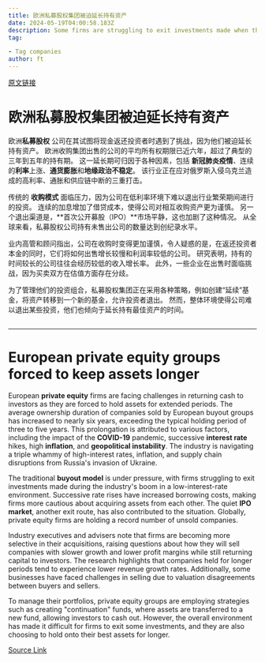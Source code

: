 ```yaml
---
title: 欧洲私募股权集团被迫延长持有资产
date: 2024-05-19T04:00:58.183Z
description: Some firms are struggling to exit investments made when the industry boomed while interest rates were low
tag: 

- Tag companies
author: ft
---
```


[原文链接](https://ft.com/content/b4a23709-9e2d-4f08-b53f-5d7d2e1dccdc)

# 欧洲私募股权集团被迫延长持有资产 

欧洲**私募股权** 公司在其试图将现金返还投资者时遇到了挑战，因为他们被迫延长持有资产。 欧洲收购集团出售的公司的平均所有权期限已近六年，超过了典型的三年到五年的持有期。 这一延长期可归因于各种因素，包括 **新冠肺炎疫情**、连续的**利率**上涨、**通货膨胀**和**地缘政治不稳定**。 该行业正在应对俄罗斯入侵乌克兰造成的高利率、通胀和供应链中断的三重打击。

传统的 **收购模式** 面临压力，因为公司在低利率环境下难以退出行业繁荣期间进行的投资。 连续的加息增加了借贷成本，使得公司对相互收购资产更为谨慎。 另一个退出渠道是，**首次公开募股（IPO）**市场平静，这也加剧了这种情况。 从全球来看，私募股权公司持有未售出公司的数量达到创纪录水平。

业内高管和顾问指出，公司在收购时变得更加谨慎，令人疑惑的是，在返还投资者本金的同时，它们将如何出售增长较慢和利润率较低的公司。 研究表明，持有的时间较长的公司往往会经历较低的收入增长率。 此外，一些企业在出售时面临挑战，因为买卖双方在估值方面存在分歧。

为了管理他们的投资组合，私募股权集团正在采用各种策略，例如创建“延续”基金，将资产转移到一个新的基金，允许投资者退出。 然而，整体环境使得公司难以退出某些投资，他们也倾向于延长持有最佳资产的时间。
##

---

# European private equity groups forced to keep assets longer

European **private equity** firms are facing challenges in returning cash to investors as they are forced to hold assets for extended periods. The average ownership duration of companies sold by European buyout groups has increased to nearly six years, exceeding the typical holding period of three to five years. This prolongation is attributed to various factors, including the impact of the **COVID-19** pandemic, successive **interest rate** hikes, high **inflation**, and **geopolitical instability**. The industry is navigating a triple whammy of high-interest rates, inflation, and supply chain disruptions from Russia's invasion of Ukraine. 

The traditional **buyout model** is under pressure, with firms struggling to exit investments made during the industry's boom in a low-interest-rate environment. Successive rate rises have increased borrowing costs, making firms more cautious about acquiring assets from each other. The quiet **IPO market**, another exit route, has also contributed to the situation. Globally, private equity firms are holding a record number of unsold companies. 

Industry executives and advisers note that firms are becoming more selective in their acquisitions, raising questions about how they will sell companies with slower growth and lower profit margins while still returning capital to investors. The research highlights that companies held for longer periods tend to experience lower revenue growth rates. Additionally, some businesses have faced challenges in selling due to valuation disagreements between buyers and sellers. 

To manage their portfolios, private equity groups are employing strategies such as creating "continuation" funds, where assets are transferred to a new fund, allowing investors to cash out. However, the overall environment has made it difficult for firms to exit some investments, and they are also choosing to hold onto their best assets for longer.

[Source Link](https://ft.com/content/b4a23709-9e2d-4f08-b53f-5d7d2e1dccdc)

